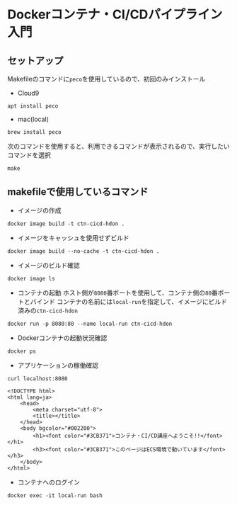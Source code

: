 # Dockerコンテナ・CI/CDパイプライン入門
## セットアップ
Makefileのコマンドに`peco`を使用しているので、初回のみインストール
- Cloud9
```
apt install peco
```
- mac(local)
```
brew install peco
```
次のコマンドを使用すると、利用できるコマンドが表示されるので、実行したいコマンドを選択
```
make
```

## makefileで使用しているコマンド
- イメージの作成
```
docker image build -t ctn-cicd-hdon .
```
- イメージをキャッシュを使用せずビルド
```
docker image build --no-cache -t ctn-cicd-hdon .
```
- イメージのビルド確認
```
docker image ls
```
- コンテナの起動
ホスト側が`8080`番ポートを使用して、コンテナ側の`80`番ポートとバインド
コンテナの名前には`local-run`を指定して、イメージにビルド済みの`ctn-cicd-hdon`
```
docker run -p 8080:80 --name local-run ctn-cicd-hdon
```
- Dockerコンテナの起動状況確認
```
docker ps
```
- アプリケーションの稼働確認
```
curl localhost:8080

<!DOCTYPE html>
<html lang=ja>
    <head>
        <meta charset="utf-8">
        <title></title>
    </head>
    <body bgcolor="#002200">
        <h1><font color="#3CB371">コンテナ・CI/CD講座へようこそ!!</font></h1>
        <h3><font color="#3CB371">このページはECS環境で動いています</font></h3>
    </body>
</html>
```
- コンテナへのログイン
```
docker exec -it local-run bash
```
